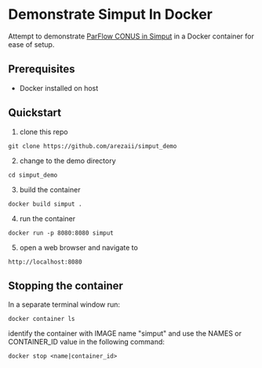 # Demonstrate Simput In Docker
Attempt to demonstrate [ParFlow CONUS in Simput](https://github.com/kitware/simput/tree/f6d7365ea386ad8751448323c9cbedd2a485eb6c) in a Docker container for ease of setup.

## Prerequisites
* Docker installed on host

## Quickstart
1. clone this repo
```
git clone https://github.com/arezaii/simput_demo
```
2. change to the demo directory
```
cd simput_demo
```

3. build the container
```
docker build simput .
```

4. run the container
```
docker run -p 8080:8080 simput
```

5. open a web browser and navigate to
```
http://localhost:8080
```


## Stopping the container
In a separate terminal window run:
```
docker container ls
```
identify the container with IMAGE name "simput" and use the NAMES or CONTAINER_ID value in the following command:
```
docker stop <name|container_id>
```

